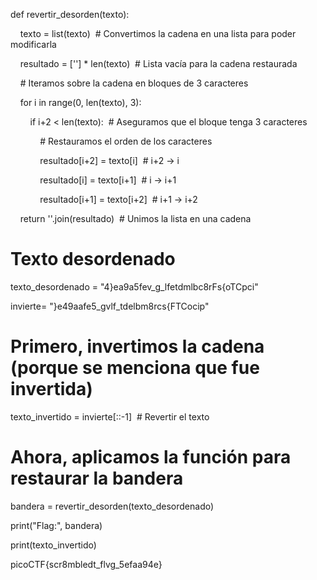 
def revertir_desorden(texto):

    texto = list(texto)  # Convertimos la cadena en una lista para poder modificarla

    resultado = [''] * len(texto)  # Lista vacía para la cadena restaurada

    # Iteramos sobre la cadena en bloques de 3 caracteres

    for i in range(0, len(texto), 3):

        if i+2 < len(texto):  # Aseguramos que el bloque tenga 3 caracteres

            # Restauramos el orden de los caracteres

            resultado[i+2] = texto[i]  # i+2 -> i

            resultado[i] = texto[i+1]  # i -> i+1

            resultado[i+1] = texto[i+2]  # i+1 -> i+2

    return ''.join(resultado)  # Unimos la lista en una cadena

  

# Texto desordenado

texto_desordenado = "4}ea9a5fev_g_lfetdmlbc8rFs{oTCpci"

  

invierte= "}e49aafe5_gvlf_tdelbm8rcs{FTCocip"

# Primero, invertimos la cadena (porque se menciona que fue invertida)

texto_invertido = invierte[::-1]  # Revertir el texto

  

# Ahora, aplicamos la función para restaurar la bandera

bandera = revertir_desorden(texto_desordenado)

print("Flag:", bandera)

  

print(texto_invertido)



picoCTF{scr8mbledt_flvg_5efaa94e}
